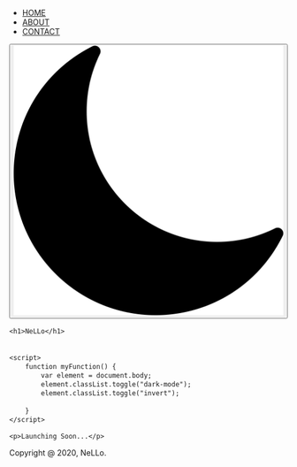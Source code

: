 <!DOCTYPE html>
<html lang="en">
<head>
    <link href="https://fonts.googleapis.com/css2?family=Montserrat&display=swap" rel="stylesheet">
    <meta charset="UTF-8">
    <title>NeLLo Records</title>
    <link rel="stylesheet" href="css.css">
    <meta property="og:title" content="NeLLo Records">
    <meta property="og:description" content="Official NeLLo Records Website">
    <meta property="og:image" itemprop="image" content="NeLLoLogo.jpg">
    <meta property="og:url" content="https://nellorecords.com">
    <meta name="twitter:image" content="NeLLoLogo.jpg">
    <meta name="twitter:card" content="summary_large_image">
    <meta property="og:site_name" content="NeLLo Records">
    <meta name="twitter:image:alt" content="WhiteNeLLoLogo">
</head>
<body>


<div class="nav">
    <ul>
        <li><a href="#HOME">HOME</a></li>
        <li><a href="#ABOUT">ABOUT</a></li>
        <li><a href="#CONTACT">CONTACT</a></li>
    </ul>
</div>
<div class="dark-mode-btn">
    <button class="btn" onclick="myFunction()"><img src="moon.png"/></button>
</div>
<div class="header" id="header">

    <h1>NeLLo</h1>


    <script>
        function myFunction() {
            var element = document.body;
            element.classList.toggle("dark-mode");
            element.classList.toggle("invert");

        }
    </script>
</div>

<div class="middle" id="middle">

    <p>Launching Soon...</p>

</div>



<div id="footer" class="footer">
    <footer>
    <p1>Copyright @ 2020, NeLLo.</p1>
    </footer>
</div>

</body>
</html>